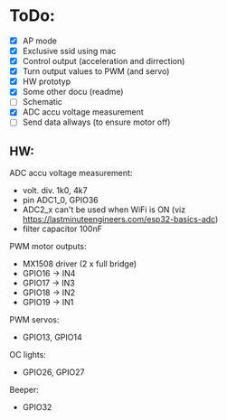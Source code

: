 # ToDo:

- [x] AP mode
- [x] Exclusive ssid using mac
- [x] Control output (acceleration and dirrection)
- [x] Turn output values to PWM (and servo)
- [x] HW prototyp
- [x] Some other docu (readme)
- [ ] Schematic
- [x] ADC accu voltage measurement
- [ ] Send data allways (to ensure motor off)

## HW:

ADC accu voltage measurement:

- volt. div. 1k0, 4k7
- pin ADC1_0, GPIO36
- ADC2_x can't be used when WiFi is ON (viz https://lastminuteengineers.com/esp32-basics-adc)
- filter capacitor 100nF

PWM motor outputs:

- MX1508 driver (2 x full bridge)
- GPIO16 -> IN4
- GPIO17 -> IN3
- GPIO18 -> IN2
- GPIO19 -> IN1

PWM servos:

- GPIO13, GPIO14

OC lights:

- GPIO26, GPIO27

Beeper:

- GPIO32
